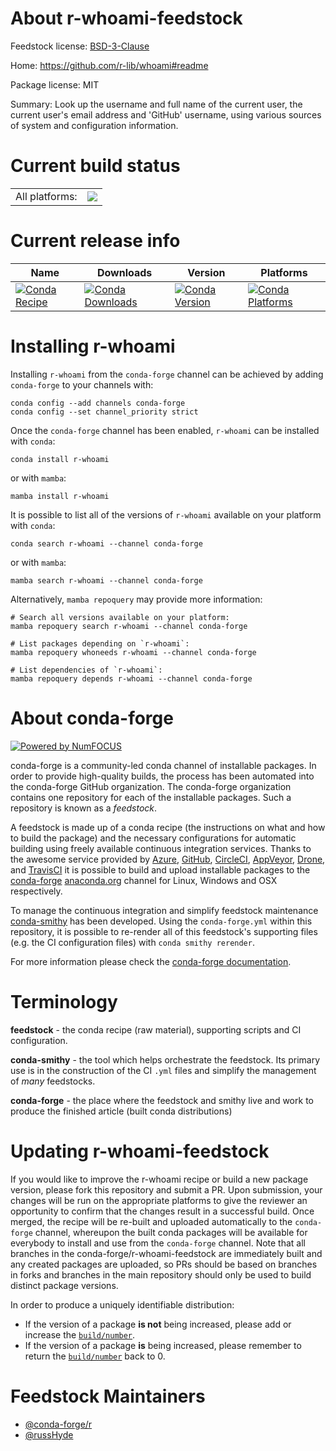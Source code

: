 About r-whoami-feedstock
========================

Feedstock license: [BSD-3-Clause](https://github.com/conda-forge/r-whoami-feedstock/blob/main/LICENSE.txt)

Home: https://github.com/r-lib/whoami#readme

Package license: MIT

Summary: Look up the username and full name of the current user, the current user's email address and 'GitHub' username, using various sources of system and configuration information.

Current build status
====================


<table><tr><td>All platforms:</td>
    <td>
      <a href="https://dev.azure.com/conda-forge/feedstock-builds/_build/latest?definitionId=4285&branchName=main">
        <img src="https://dev.azure.com/conda-forge/feedstock-builds/_apis/build/status/r-whoami-feedstock?branchName=main">
      </a>
    </td>
  </tr>
</table>

Current release info
====================

| Name | Downloads | Version | Platforms |
| --- | --- | --- | --- |
| [![Conda Recipe](https://img.shields.io/badge/recipe-r--whoami-green.svg)](https://anaconda.org/conda-forge/r-whoami) | [![Conda Downloads](https://img.shields.io/conda/dn/conda-forge/r-whoami.svg)](https://anaconda.org/conda-forge/r-whoami) | [![Conda Version](https://img.shields.io/conda/vn/conda-forge/r-whoami.svg)](https://anaconda.org/conda-forge/r-whoami) | [![Conda Platforms](https://img.shields.io/conda/pn/conda-forge/r-whoami.svg)](https://anaconda.org/conda-forge/r-whoami) |

Installing r-whoami
===================

Installing `r-whoami` from the `conda-forge` channel can be achieved by adding `conda-forge` to your channels with:

```
conda config --add channels conda-forge
conda config --set channel_priority strict
```

Once the `conda-forge` channel has been enabled, `r-whoami` can be installed with `conda`:

```
conda install r-whoami
```

or with `mamba`:

```
mamba install r-whoami
```

It is possible to list all of the versions of `r-whoami` available on your platform with `conda`:

```
conda search r-whoami --channel conda-forge
```

or with `mamba`:

```
mamba search r-whoami --channel conda-forge
```

Alternatively, `mamba repoquery` may provide more information:

```
# Search all versions available on your platform:
mamba repoquery search r-whoami --channel conda-forge

# List packages depending on `r-whoami`:
mamba repoquery whoneeds r-whoami --channel conda-forge

# List dependencies of `r-whoami`:
mamba repoquery depends r-whoami --channel conda-forge
```


About conda-forge
=================

[![Powered by
NumFOCUS](https://img.shields.io/badge/powered%20by-NumFOCUS-orange.svg?style=flat&colorA=E1523D&colorB=007D8A)](https://numfocus.org)

conda-forge is a community-led conda channel of installable packages.
In order to provide high-quality builds, the process has been automated into the
conda-forge GitHub organization. The conda-forge organization contains one repository
for each of the installable packages. Such a repository is known as a *feedstock*.

A feedstock is made up of a conda recipe (the instructions on what and how to build
the package) and the necessary configurations for automatic building using freely
available continuous integration services. Thanks to the awesome service provided by
[Azure](https://azure.microsoft.com/en-us/services/devops/), [GitHub](https://github.com/),
[CircleCI](https://circleci.com/), [AppVeyor](https://www.appveyor.com/),
[Drone](https://cloud.drone.io/welcome), and [TravisCI](https://travis-ci.com/)
it is possible to build and upload installable packages to the
[conda-forge](https://anaconda.org/conda-forge) [anaconda.org](https://anaconda.org/)
channel for Linux, Windows and OSX respectively.

To manage the continuous integration and simplify feedstock maintenance
[conda-smithy](https://github.com/conda-forge/conda-smithy) has been developed.
Using the ``conda-forge.yml`` within this repository, it is possible to re-render all of
this feedstock's supporting files (e.g. the CI configuration files) with ``conda smithy rerender``.

For more information please check the [conda-forge documentation](https://conda-forge.org/docs/).

Terminology
===========

**feedstock** - the conda recipe (raw material), supporting scripts and CI configuration.

**conda-smithy** - the tool which helps orchestrate the feedstock.
                   Its primary use is in the construction of the CI ``.yml`` files
                   and simplify the management of *many* feedstocks.

**conda-forge** - the place where the feedstock and smithy live and work to
                  produce the finished article (built conda distributions)


Updating r-whoami-feedstock
===========================

If you would like to improve the r-whoami recipe or build a new
package version, please fork this repository and submit a PR. Upon submission,
your changes will be run on the appropriate platforms to give the reviewer an
opportunity to confirm that the changes result in a successful build. Once
merged, the recipe will be re-built and uploaded automatically to the
`conda-forge` channel, whereupon the built conda packages will be available for
everybody to install and use from the `conda-forge` channel.
Note that all branches in the conda-forge/r-whoami-feedstock are
immediately built and any created packages are uploaded, so PRs should be based
on branches in forks and branches in the main repository should only be used to
build distinct package versions.

In order to produce a uniquely identifiable distribution:
 * If the version of a package **is not** being increased, please add or increase
   the [``build/number``](https://docs.conda.io/projects/conda-build/en/latest/resources/define-metadata.html#build-number-and-string).
 * If the version of a package **is** being increased, please remember to return
   the [``build/number``](https://docs.conda.io/projects/conda-build/en/latest/resources/define-metadata.html#build-number-and-string)
   back to 0.

Feedstock Maintainers
=====================

* [@conda-forge/r](https://github.com/conda-forge/r/)
* [@russHyde](https://github.com/russHyde/)

